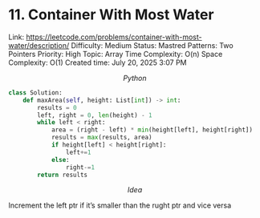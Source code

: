 # 11. Container With Most Water

Link: https://leetcode.com/problems/container-with-most-water/description/
Difficulty: Medium
Status: Mastred
Patterns: Two Pointers
Priority: High
Topic: Array
Time Complexity: O(n)
Space Complexity: O(1)
Created time: July 20, 2025 3:07 PM

$$
Python
$$

```python
class Solution:
    def maxArea(self, height: List[int]) -> int:
        results = 0
        left, right = 0, len(height) - 1
        while left < right:
            area = (right - left) * min(height[left], height[right])
            results = max(results, area)
            if height[left] < height[right]:
                left+=1
            else:
                right-=1
        return results

```

$$
Idea
$$

Increment the left ptr if it’s smaller than the rught ptr and vice versa
